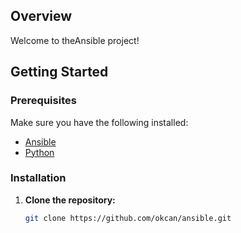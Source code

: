 ## Overview

Welcome to theAnsible project! 

## Getting Started

### Prerequisites

Make sure you have the following installed:

- [Ansible](https://docs.ansible.com/ansible/latest/installation_guide/intro_installation.html)
- [Python](https://www.python.org/downloads/)

### Installation

1. **Clone the repository:**

   ```bash
   git clone https://github.com/okcan/ansible.git
